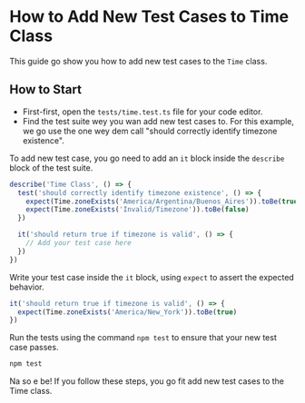 # How to Add New Test Cases to Time Class

This guide go show you how to add new test cases to the `Time` class.

## How to Start

- First-first, open the `tests/time.test.ts` file for your code editor.
- Find the test suite wey you wan add new test cases to. For this example, we go use the one wey dem call "should correctly identify timezone existence".

To add new test case, you go need to add an `it` block inside the `describe` block of the test suite.

```JavaScript
describe('Time Class', () => {
  test('should correctly identify timezone existence', () => {
    expect(Time.zoneExists('America/Argentina/Buenos_Aires')).toBe(true)
    expect(Time.zoneExists('Invalid/Timezone')).toBe(false)
  })

  it('should return true if timezone is valid', () => {
    // Add your test case here
  })
})
```

Write your test case inside the `it` block, using `expect` to assert the expected behavior.

```JavaScript
it('should return true if timezone is valid', () => {
  expect(Time.zoneExists('America/New_York')).toBe(true)
})
```

Run the tests using the command `npm test` to ensure that your new test case passes.

```bash
npm test
```

Na so e be! If you follow these steps, you go fit add new test cases to the Time class.
